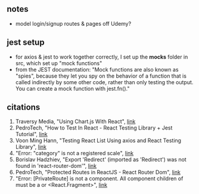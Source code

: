 ## notes
- model login/signup routes & pages off Udemy? 

## jest setup 
- for axios & jest to work together correctly, I set up the __mocks__ folder in src, which set up "mock functions" 
- from the JEST documentation: "Mock functions are also known as "spies", because they let you spy on the behavior of a function that is called indirectly by some other code, rather than only testing the output. You can create a mock function with jest.fn()."

## citations 
1. Traversy Media, "Using Chart.js With React", [link](https://www.youtube.com/watch?v=Ly-9VTXJlnA)
2. PedroTech, "How to Test In React - React Testing Library + Jest Tutorial", [link](https://www.youtube.com/watch?v=Vp_76zdHkV8)
3. Voon Ming Hann, "Testing React List Using axios and React Testing Library", [link](https://betterprogramming.pub/testing-react-list-using-axios-and-react-testing-library-d000eebf3413)
4. "Error: "category" is not a registered scale", [link](https://stackoverflow.com/questions/67727603/error-category-is-not-a-registered-scale)
5. Borislav Hadzhiev, "Export 'Redirect' (imported as 'Redirect') was not found in 'react-router-dom'", [link](https://bobbyhadz.com/blog/react-export-redirect-was-not-found-in-react-router-dom#:~:text=To%20solve%20the%20error%20%22export,current%20location%20when%20it's%20rendered.&text=Copied!)
6. PedroTech, "Protected Routes in ReactJS - React Router Dom", [link](https://www.youtube.com/watch?v=qnH5KNtRYEI&t=610s)
7. "Error: [PrivateRoute] is not a <Route> component. All component children of <Routes> must be a <Route> or <React.Fragment>", [link](https://stackoverflow.com/questions/69864165/error-privateroute-is-not-a-route-component-all-component-children-of-rou)